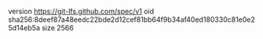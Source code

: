 version https://git-lfs.github.com/spec/v1
oid sha256:8deef87a48eedc22bde2d12cef81bb64f9b34af40ed180330c81e0e25d14eb5a
size 2566

